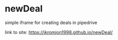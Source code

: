 # newDeal
simple iframe for creating deals in pipedrive

link to site: https://ikromjon1998.github.io/newDeal/
